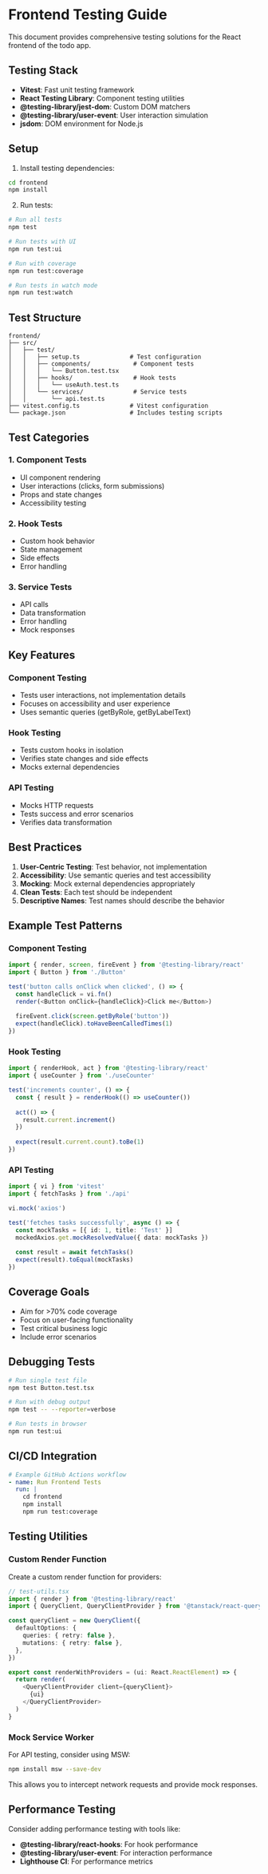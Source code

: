 # Frontend Testing Guide

This document provides comprehensive testing solutions for the React frontend of the todo app.

## Testing Stack

- **Vitest**: Fast unit testing framework
- **React Testing Library**: Component testing utilities
- **@testing-library/jest-dom**: Custom DOM matchers
- **@testing-library/user-event**: User interaction simulation
- **jsdom**: DOM environment for Node.js

## Setup

1. Install testing dependencies:
```bash
cd frontend
npm install
```

2. Run tests:
```bash
# Run all tests
npm test

# Run tests with UI
npm run test:ui

# Run with coverage
npm run test:coverage

# Run tests in watch mode
npm run test:watch
```

## Test Structure

```
frontend/
├── src/
│   ├── test/
│   │   ├── setup.ts              # Test configuration
│   │   ├── components/            # Component tests
│   │   │   └── Button.test.tsx
│   │   ├── hooks/                 # Hook tests
│   │   │   └── useAuth.test.ts
│   │   └── services/              # Service tests
│   │       └── api.test.ts
├── vitest.config.ts              # Vitest configuration
└── package.json                  # Includes testing scripts
```

## Test Categories

### 1. Component Tests
- UI component rendering
- User interactions (clicks, form submissions)
- Props and state changes
- Accessibility testing

### 2. Hook Tests
- Custom hook behavior
- State management
- Side effects
- Error handling

### 3. Service Tests
- API calls
- Data transformation
- Error handling
- Mock responses

## Key Features

### Component Testing
- Tests user interactions, not implementation details
- Focuses on accessibility and user experience
- Uses semantic queries (getByRole, getByLabelText)

### Hook Testing
- Tests custom hooks in isolation
- Verifies state changes and side effects
- Mocks external dependencies

### API Testing
- Mocks HTTP requests
- Tests success and error scenarios
- Verifies data transformation

## Best Practices

1. **User-Centric Testing**: Test behavior, not implementation
2. **Accessibility**: Use semantic queries and test accessibility
3. **Mocking**: Mock external dependencies appropriately
4. **Clean Tests**: Each test should be independent
5. **Descriptive Names**: Test names should describe the behavior

## Example Test Patterns

### Component Testing
```typescript
import { render, screen, fireEvent } from '@testing-library/react'
import { Button } from './Button'

test('button calls onClick when clicked', () => {
  const handleClick = vi.fn()
  render(<Button onClick={handleClick}>Click me</Button>)
  
  fireEvent.click(screen.getByRole('button'))
  expect(handleClick).toHaveBeenCalledTimes(1)
})
```

### Hook Testing
```typescript
import { renderHook, act } from '@testing-library/react'
import { useCounter } from './useCounter'

test('increments counter', () => {
  const { result } = renderHook(() => useCounter())
  
  act(() => {
    result.current.increment()
  })
  
  expect(result.current.count).toBe(1)
})
```

### API Testing
```typescript
import { vi } from 'vitest'
import { fetchTasks } from './api'

vi.mock('axios')

test('fetches tasks successfully', async () => {
  const mockTasks = [{ id: 1, title: 'Test' }]
  mockedAxios.get.mockResolvedValue({ data: mockTasks })
  
  const result = await fetchTasks()
  expect(result).toEqual(mockTasks)
})
```

## Coverage Goals

- Aim for >70% code coverage
- Focus on user-facing functionality
- Test critical business logic
- Include error scenarios

## Debugging Tests

```bash
# Run single test file
npm test Button.test.tsx

# Run with debug output
npm test -- --reporter=verbose

# Run tests in browser
npm run test:ui
```

## CI/CD Integration

```yaml
# Example GitHub Actions workflow
- name: Run Frontend Tests
  run: |
    cd frontend
    npm install
    npm run test:coverage
```

## Testing Utilities

### Custom Render Function
Create a custom render function for providers:

```typescript
// test-utils.tsx
import { render } from '@testing-library/react'
import { QueryClient, QueryClientProvider } from '@tanstack/react-query'

const queryClient = new QueryClient({
  defaultOptions: {
    queries: { retry: false },
    mutations: { retry: false },
  },
})

export const renderWithProviders = (ui: React.ReactElement) => {
  return render(
    <QueryClientProvider client={queryClient}>
      {ui}
    </QueryClientProvider>
  )
}
```

### Mock Service Worker
For API testing, consider using MSW:

```bash
npm install msw --save-dev
```

This allows you to intercept network requests and provide mock responses.

## Performance Testing

Consider adding performance testing with tools like:
- **@testing-library/react-hooks**: For hook performance
- **@testing-library/user-event**: For interaction performance
- **Lighthouse CI**: For performance metrics 